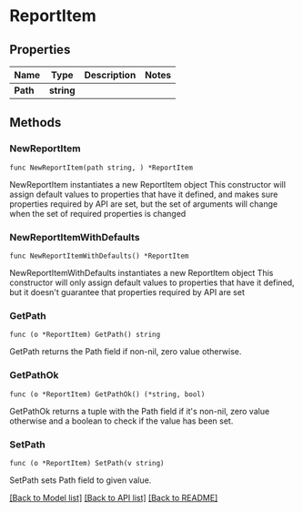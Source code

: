# ReportItem

## Properties

Name | Type | Description | Notes
------------ | ------------- | ------------- | -------------
**Path** | **string** |  | 

## Methods

### NewReportItem

`func NewReportItem(path string, ) *ReportItem`

NewReportItem instantiates a new ReportItem object
This constructor will assign default values to properties that have it defined,
and makes sure properties required by API are set, but the set of arguments
will change when the set of required properties is changed

### NewReportItemWithDefaults

`func NewReportItemWithDefaults() *ReportItem`

NewReportItemWithDefaults instantiates a new ReportItem object
This constructor will only assign default values to properties that have it defined,
but it doesn't guarantee that properties required by API are set

### GetPath

`func (o *ReportItem) GetPath() string`

GetPath returns the Path field if non-nil, zero value otherwise.

### GetPathOk

`func (o *ReportItem) GetPathOk() (*string, bool)`

GetPathOk returns a tuple with the Path field if it's non-nil, zero value otherwise
and a boolean to check if the value has been set.

### SetPath

`func (o *ReportItem) SetPath(v string)`

SetPath sets Path field to given value.



[[Back to Model list]](../README.md#documentation-for-models) [[Back to API list]](../README.md#documentation-for-api-endpoints) [[Back to README]](../README.md)


